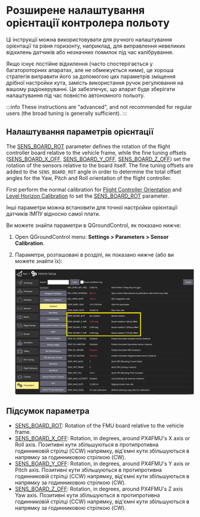 # Розширене налаштування орієнтації контролера польоту

Ці інструкції можна використовувати для ручного налаштування орієнтації та рівня горизонту, наприклад, для виправлення невеликих відхилень датчиків або незначних помилок під час калібрування.

Якщо існує постійне відхилення (часто спостерігається у багатороторних апаратах, але не обмежується ними), це хороша стратегія виправити його за допомогою цих параметрів зміщення дрібної настройки кута, замість використання ручок регулювання на вашому радіокеруванні.
Це забезпечує, що апарат буде зберігати налаштування під час повністю автономного польоту.

:::info
These instructions are "advanced", and not recommended for regular users (the broad tuning is generally sufficient).
:::

## Налаштування параметрів орієнтації

The [SENS_BOARD_ROT](../advanced_config/parameter_reference.md#SENS_BOARD_ROT) parameter defines the rotation of the flight controller board relative to the vehicle frame, while the fine tuning offsets ([SENS_BOARD_X_OFF](../advanced_config/parameter_reference.md#SENS_BOARD_X_OFF), [SENS_BOARD_Y_OFF](../advanced_config/parameter_reference.md#SENS_BOARD_Y_OFF), [SENS_BOARD_Z_OFF](../advanced_config/parameter_reference.md#SENS_BOARD_Z_OFF)) set the rotation of the sensors relative to the board itself.
The fine tuning offsets are added to the `SENS_BOARD_ROT` angle in order to determine the total offset angles for the Yaw, Pitch and Roll orientation of the flight controller.

First perform the normal calibration for [Flight Controller Orientation](../config/flight_controller_orientation.md) and [Level Horizon Calibration](../config/level_horizon_calibration.md) to set the [SENS_BOARD_ROT](../advanced_config/parameter_reference.md#SENS_BOARD_ROT) parameter.

Інші параметри можна встановити для точної настройки орієнтації датчиків ІМПУ відносно самої плати.

Ви можете знайти параметри в QGroundControl, як показано нижче:

1. Open QGroundControl menu: **Settings > Parameters > Sensor Calibration**.
2. Параметри, розташовані в розділі, як показано нижче (або ви можете знайти їх):

   ![FC Orientation QGC v2](../../assets/qgc/setup/sensor/fc_orientation_qgc_v2.png)

## Підсумок параметра

- [SENS_BOARD_ROT](../advanced_config/parameter_reference.md#SENS_BOARD_ROT): Rotation of the FMU board relative to the vehicle frame.
- [SENS_BOARD_X_OFF](../advanced_config/parameter_reference.md#SENS_BOARD_X_OFF): Rotation, in degrees, around PX4FMU's X axis or Roll axis.
  Позитивні кути збільшуються в протипротивна годинниковій стрілці (CCW) напрямку, від'ємні кути збільшуються в напрямку за годинниковою стрілкою (CW).
- [SENS_BOARD_Y_OFF](../advanced_config/parameter_reference.md#SENS_BOARD_Y_OFF): Rotation, in degrees, around PX4FMU's Y axis or Pitch axis.
  Позитивні кути збільшуються в протипротивна годинниковій стрілці (CCW) напрямку, від'ємні кути збільшуються в напрямку за годинниковою стрілкою (CW).
- [SENS_BOARD_Z_OFF](../advanced_config/parameter_reference.md#SENS_BOARD_Z_OFF): Rotation, in degrees, around PX4FMU's Z axis Yaw axis.
  Позитивні кути збільшуються в протипротивна годинниковій стрілці (CCW) напрямку, від'ємні кути збільшуються в напрямку за годинниковою стрілкою (CW).

